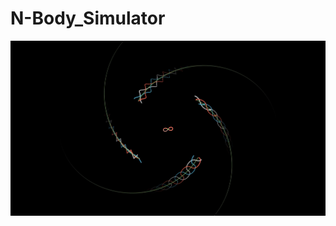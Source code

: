 # N-Body_Simulator
<p align="center">
  <a>
    <img src = "https://github.com/FelipeDoesHisThing/N-Body_Simulator/blob/d7bc25c9f36cf9ee890079b9b3831fb65237ff41/images/Front_image.png"
  </a>
</p>
